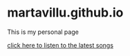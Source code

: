 # martavillu.github.io
This is my personal page

<a href= https://www.indiosybanqueros.com>click here to listen to the latest songs

 
<html>
<head>

 <!--Inicio código de CSS-->

<style type="text/CSS" title="estilos personales">
.body = {background-color: skyblue
}


<head
<style type="text/CSS" title="estilos personales"
body {
.estilo1 {font-family: sans-serif; text-align: center}

.estilo2 {font-family: href:Impact, 'Arial Narrow Bold'; text-align: right}



.estilo2 {font-family: href:Impact, Haettenschweiler, 'Arial Narrow Bold'; text-align: right}

h1{
    .color1: blue;
    .estilo1: arial}

</style type="text/CSS" title="estilos personales"
</head>
